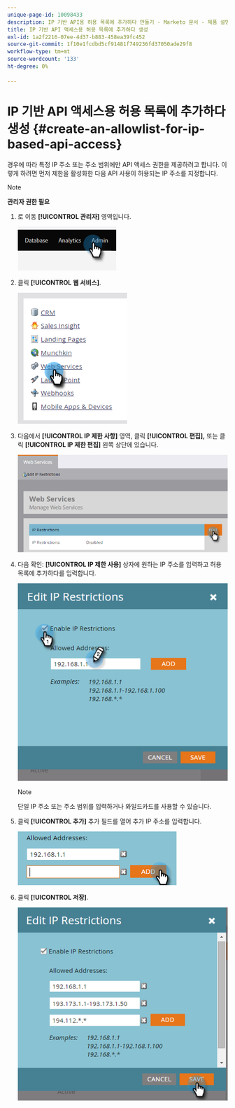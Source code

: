 ```yaml
---
unique-page-id: 10098433
description: IP 기반 API용 허용 목록에 추가하다 만들기 - Marketo 문서 - 제품 설명서
title: IP 기반 API 액세스용 허용 목록에 추가하다 생성
exl-id: 1a2f2216-07ee-4d37-b883-458ea39fc452
source-git-commit: 1f10e1fcdbd5cf91481f749236fd37050ade29f8
workflow-type: tm+mt
source-wordcount: '133'
ht-degree: 0%

---
```


# IP 기반 API 액세스용 허용 목록에 추가하다 생성 {#create-an-allowlist-for-ip-based-api-access}

경우에 따라 특정 IP 주소 또는 주소 범위에만 API 액세스 권한을 제공하려고 합니다. 이렇게 하려면 먼저 제한을 활성화한 다음 API 사용이 허용되는 IP 주소를 지정합니다.

>[!NOTE]
>
>**관리자 권한 필요**

1. 로 이동 **[!UICONTROL 관리자]** 영역입니다.

   ![](assets/create-an-allowlist-for-ip-based-api-access-1.png)

1. 클릭 **[!UICONTROL 웹 서비스]**.

   ![](assets/create-an-allowlist-for-ip-based-api-access-2.png)

1. 다음에서 **[!UICONTROL IP 제한 사항]** 영역, 클릭 **[!UICONTROL 편집],** 또는 클릭 **[!UICONTROL IP 제한 편집]** 왼쪽 상단에 있습니다.

   ![](assets/create-an-allowlist-for-ip-based-api-access-3.png)

1. 다음 확인: **[!UICONTROL IP 제한 사용]** 상자에 원하는 IP 주소를 입력하고 허용 목록에 추가하다를 입력합니다.

   ![](assets/create-an-allowlist-for-ip-based-api-access-4.png)

   >[!NOTE]
   >
   >단일 IP 주소 또는 주소 범위를 입력하거나 와일드카드를 사용할 수 있습니다.

1. 클릭 **[!UICONTROL 추가]** 추가 필드를 열어 추가 IP 주소를 입력합니다.

   ![](assets/create-an-allowlist-for-ip-based-api-access-5.png)

1. 클릭 **[!UICONTROL 저장]**.

   ![](assets/create-an-allowlist-for-ip-based-api-access-6.png)
